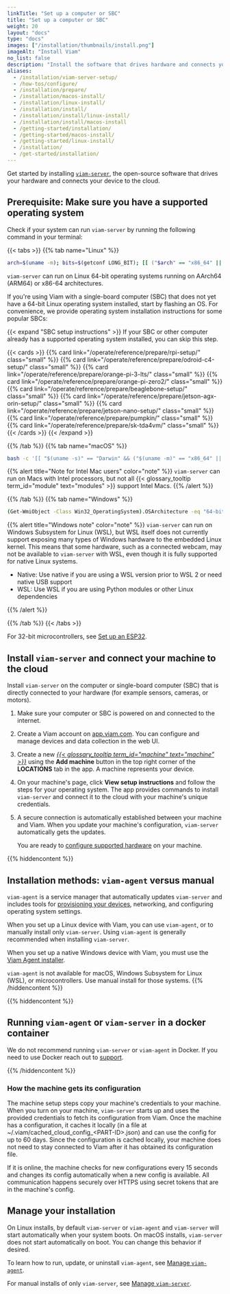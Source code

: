```yaml
---
linkTitle: "Set up a computer or SBC"
title: "Set up a computer or SBC"
weight: 20
layout: "docs"
type: "docs"
images: ["/installation/thumbnails/install.png"]
imageAlt: "Install Viam"
no_list: false
description: "Install the software that drives hardware and connects your device to the cloud."
aliases:
  - /installation/viam-server-setup/
  - /how-tos/configure/
  - /installation/prepare/
  - /installation/macos-install/
  - /installation/linux-install/
  - /installation/install/
  - /installation/install/linux-install/
  - /installation/install/macos-install
  - /getting-started/installation/
  - /getting-started/macos-install/
  - /getting-started/linux-install/
  - /installation/
  - /get-started/installation/
---
```


Get started by installing [`viam-server`](/operate/reference/viam-server/), the open-source software that drives your hardware and connects your device to the cloud.

## Prerequisite: Make sure you have a supported operating system

Check if your system can run `viam-server` by running the following command in your terminal:

{{< tabs >}}
{{% tab name="Linux" %}}

```sh {id="terminal-prompt" class="command-line" data-prompt="$"}
arch=$(uname -m); bits=$(getconf LONG_BIT); [[ ("$arch" == "x86_64" || "$arch" == "aarch64") && "$bits" == "64" ]] && echo "✅ Your system can run viam-server" || echo "❌ Your system cannot run viam-server"
```

`viam-server` can run on Linux 64-bit operating systems running on AArch64 (ARM64) or x86-64 architectures.

If you're using Viam with a single-board computer (SBC) that does not yet have a 64-bit Linux operating system installed, start by flashing an OS.
For convenience, we provide operating system installation instructions for some popular SBCs:

{{< expand "SBC setup instructions" >}}
If your SBC or other computer already has a supported operating system installed, you can skip this step.

{{< cards >}}
{{% card link="/operate/reference/prepare/rpi-setup/" class="small" %}}
{{% card link="/operate/reference/prepare/odroid-c4-setup/" class="small" %}}
{{% card link="/operate/reference/prepare/orange-pi-3-lts/" class="small" %}}
{{% card link="/operate/reference/prepare/orange-pi-zero2/" class="small" %}}
{{% card link="/operate/reference/prepare/beaglebone-setup/" class="small" %}}
{{% card link="/operate/reference/prepare/jetson-agx-orin-setup/" class="small" %}}
{{% card link="/operate/reference/prepare/jetson-nano-setup/" class="small" %}}
{{% card link="/operate/reference/prepare/pumpkin/" class="small" %}}
{{% card link="/operate/reference/prepare/sk-tda4vm/" class="small" %}}
{{< /cards >}}
{{< /expand >}}

{{% /tab %}}
{{% tab name="macOS" %}}

```sh {id="terminal-prompt" class="command-line" data-prompt="$"}
bash -c '[[ "$(uname -s)" == "Darwin" && ("$(uname -m)" == "x86_64" || "$(uname -m)" == "arm64") ]] && echo "✅ Your system can run viam-server" || echo "❌ Your system cannot run viam-server"'
```

{{% alert title="Note for Intel Mac users" color="note" %}}
`viam-server` can run on Macs with Intel processors, but not all {{< glossary_tooltip term_id="module" text="modules" >}} support Intel Macs.
{{% /alert %}}

{{% /tab %}}
{{% tab name="Windows" %}}

```sh {id="terminal-prompt" class="command-line" data-prompt="$"}
(Get-WmiObject -Class Win32_OperatingSystem).OSArchitecture -eq "64-bit" -and (wsl --status 2>$null) -ne $null ? "✅ Your system can run viam-server" : "❌ Your system needs WSL for viam-server"
```

{{% alert title="Windows note" color="note" %}}
`viam-server` can run on Windows Subsystem for Linux (WSL), but WSL itself does not currently support exposing many types of Windows hardware to the embedded Linux kernel.
This means that some hardware, such as a connected webcam, may not be available to `viam-server` with WSL, even though it is fully supported for native Linux systems.

- Native: Use native if you are using a WSL version prior to WSL 2 or need native USB support
- WSL: Use WSL if you are using Python modules or other Linux dependencies

{{% /alert %}}

{{% /tab %}}
{{< /tabs >}}

For 32-bit microcontrollers, see [Set up an ESP32](/operate/install/setup-micro/).

## Install `viam-server` and connect your machine to the cloud

Install `viam-server` on the computer or single-board computer (SBC) that is directly connected to your hardware (for example sensors, cameras, or motors).

1. Make sure your computer or SBC is powered on and connected to the internet.

1. Create a Viam account on [app.viam.com](https://app.viam.com).
   You can configure and manage devices and data collection in the web UI.

1. Create a new [_{{< glossary_tooltip term_id="machine" text="machine" >}}_](/operate/hello-world/quickstart/machines) using the **Add machine** button in the top right corner of the **LOCATIONS** tab in the app.
   A machine represents your device.

1. On your machine's page, click **View setup instructions** and follow the steps for your operating system.
   The app provides commands to install `viam-server` and connect it to the cloud with your machine's unique credentials.

1. A secure connection is automatically established between your machine and Viam.
   When you update your machine's configuration, `viam-server` automatically gets the updates.

   You are ready to [configure supported hardware](/operate/modules/supported-hardware/) on your machine.

{{% hiddencontent %}}

## Installation methods: `viam-agent` versus manual

`viam-agent` is a service manager that automatically updates `viam-server` and includes tools for [provisioning your devices](/manage/fleet/provision/setup/), networking, and configuring operating system settings.

When you set up a Linux device with Viam, you can use `viam-agent`, or to manually install only `viam-server`.
Using `viam-agent` is generally recommended when installing `viam-server`.

When you set up a native Windows device with Viam, you must use the [Viam Agent installer](https://storage.googleapis.com/packages.viam.com/apps/viam-agent/viam-agent-stable.msi).

`viam-agent` is not available for macOS, Windows Subsystem for Linux (WSL), or microcontrollers.
Use manual install for those systems.
{{% /hiddencontent %}}

{{% hiddencontent %}}

## Running `viam-agent` or `viam-server` in a docker container

We do not recommend running `viam-server` or `viam-agent` in Docker.
If you need to use Docker reach out to [support](mailto:support@viam.com).

{{% /hiddencontent %}}

### How the machine gets its configuration

The machine setup steps copy your machine's credentials to your machine.
When you turn on your machine, `viam-server` starts up and uses the provided credentials to fetch its configuration from Viam.
Once the machine has a configuration, it caches it locally (in a file at <FILE>~/.viam/cached_cloud_config\_\<PART-ID\>.json</FILE>) and can use the config for up to 60 days.
Since the configuration is cached locally, your machine does not need to stay connected to Viam after it has obtained its configuration file.

If it is online, the machine checks for new configurations every 15 seconds and changes its config automatically when a new config is available.
All communication happens securely over HTTPS using secret tokens that are in the machine's config.

## Manage your installation

On Linux installs, by default `viam-server` or `viam-agent` and `viam-server` will start automatically when your system boots.
On macOS installs, `viam-server` does not start automatically on boot.
You can change this behavior if desired.

To learn how to run, update, or uninstall `viam-agent`, see [Manage `viam-agent`](/manage/reference/viam-agent/manage-viam-agent/).

For manual installs of only `viam-server`, see [Manage `viam-server`](/operate/reference/viam-server/manage-viam-server/).

